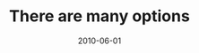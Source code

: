 ---
layout: base.njk
title : 'There are many options' 
view_title : 'There are many options' 
year : '2010' 
date : '2010-06-01' 
img_file : '/drawing/therearemanyoptions.png' 
html_file : 'therearemanyoptions' 
next_html : 'imbetteroffalone.html' 
year_order : '90' 
permalink : "title/{{html_file}}.html"
---